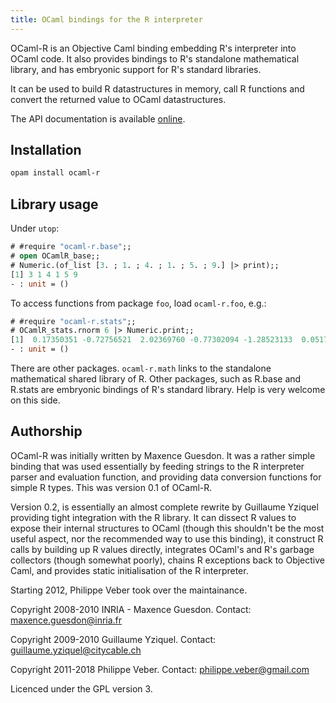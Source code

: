 ```yaml
---
title: OCaml bindings for the R interpreter
---
```


OCaml-R is an Objective Caml binding embedding R's interpreter into
OCaml code. It also provides bindings to R's standalone mathematical
library, and has embryonic support for R's standard libraries.

It can be used to build R datastructures in memory, call R functions
and convert the returned value to OCaml datastructures.

The API documentation is available
[online](api/ocaml-r/index.html).

## Installation

```sh
opam install ocaml-r
```

## Library usage

Under `utop`:

```ocaml
# #require "ocaml-r.base";;
# open OCamlR_base;;
# Numeric.(of_list [3. ; 1. ; 4. ; 1. ; 5. ; 9.] |> print);;
[1] 3 1 4 1 5 9
- : unit = ()
```

To access functions from package `foo`, load `ocaml-r.foo`, e.g.:
```ocaml
# #require "ocaml-r.stats";;
# OCamlR_stats.rnorm 6 |> Numeric.print;;
[1]  0.17350351 -0.72756521  2.02369760 -0.77302094 -1.28523133  0.05172992
- : unit = ()
```

There are other packages. `ocaml-r.math` links to the standalone
mathematical shared library of R. Other packages, such as R.base and
R.stats are embryonic bindings of R's standard library. Help is very
welcome on this side.



Authorship
----------

OCaml-R was initially written by Maxence Guesdon. It was a rather
simple binding that was used essentially by feeding strings to the R
interpreter parser and evaluation function, and providing data
conversion functions for simple R types. This was version 0.1 of
OCaml-R.

Version 0.2, is essentially an almost complete rewrite by Guillaume
Yziquel providing tight integration with the R library.  It can
dissect R values to expose their internal structures to OCaml (though
this shouldn't be the most useful aspect, nor the recommended way to
use this binding), it construct R calls by building up R values
directly, integrates OCaml's and R's garbage collectors (though
somewhat poorly), chains R exceptions back to Objective Caml, and
provides static initialisation of the R interpreter.

Starting 2012, Philippe Veber took over the maintainance.


Copyright 2008-2010 INRIA - Maxence Guesdon.
Contact: maxence.guesdon@inria.fr

Copyright 2009-2010 Guillaume Yziquel.
Contact: guillaume.yziquel@citycable.ch

Copyright 2011-2018 Philippe Veber.
Contact: philippe.veber@gmail.com

Licenced under the GPL version 3.
